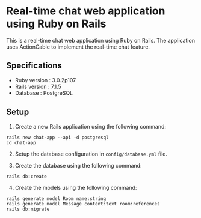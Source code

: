 # Real-time chat web application using Ruby on Rails

This is a real-time chat web application using Ruby on Rails. The application uses ActionCable to implement the real-time chat feature.

## Specifications

* Ruby version : 3.0.2p107
* Rails version : 7.1.5
* Database : PostgreSQL

## Setup

1. Create a new Rails application using the following command:
```
rails new chat-app --api -d postgresql
cd chat-app
```

2. Setup the database configuration in `config/database.yml` file.

3. Create the database using the following command:
```
rails db:create
```

4. Create the models using the following command:
```
rails generate model Room name:string
rails generate model Message content:text room:references
rails db:migrate
```

